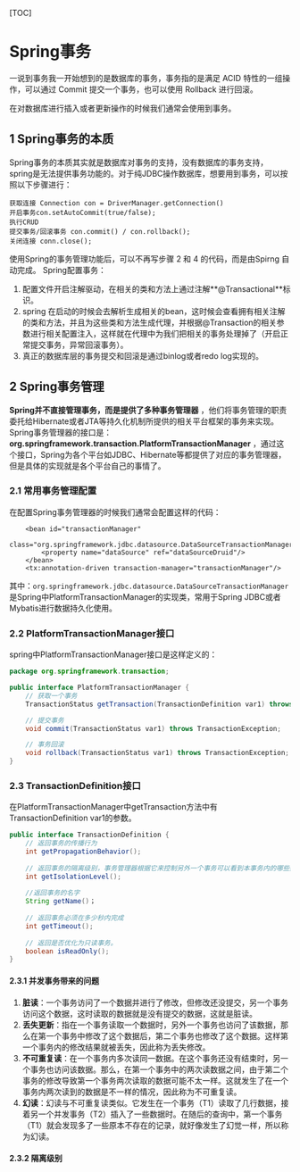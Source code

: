 [TOC]

# Spring事务

一说到事务我一开始想到的是数据库的事务，事务指的是满足 ACID 特性的一组操作，可以通过 Commit 提交一个事务，也可以使用 Rollback 进行回滚。

在对数据库进行插入或者更新操作的时候我们通常会使用到事务。

## 1 Spring事务的本质

Spring事务的本质其实就是数据库对事务的支持，没有数据库的事务支持，spring是无法提供事务功能的。对于纯JDBC操作数据库，想要用到事务，可以按照以下步骤进行：

```
获取连接 Connection con = DriverManager.getConnection()
开启事务con.setAutoCommit(true/false);
执行CRUD
提交事务/回滚事务 con.commit() / con.rollback();
关闭连接 conn.close();
```

使用Spring的事务管理功能后，可以不再写步骤 2 和 4 的代码，而是由Spirng 自动完成。 Spring配置事务：

1. 配置文件开启注解驱动，在相关的类和方法上通过注解**@Transactional**标识。
2. spring 在启动的时候会去解析生成相关的bean，这时候会查看拥有相关注解的类和方法，并且为这些类和方法生成代理，并根据@Transaction的相关参数进行相关配置注入，这样就在代理中为我们把相关的事务处理掉了（开启正常提交事务，异常回滚事务）。
3. 真正的数据库层的事务提交和回滚是通过binlog或者redo log实现的。

## 2 Spring事务管理

**Spring并不直接管理事务，而是提供了多种事务管理器** ，他们将事务管理的职责委托给Hibernate或者JTA等持久化机制所提供的相关平台框架的事务来实现。 Spring事务管理器的接口是： **org.springframework.transaction.PlatformTransactionManager** ，通过这个接口，Spring为各个平台如JDBC、Hibernate等都提供了对应的事务管理器，但是具体的实现就是各个平台自己的事情了。

### 2.1 常用事务管理配置

在配置Spring事务管理器的时候我们通常会配置这样的代码：

```
	<bean id="transactionManager"
          class="org.springframework.jdbc.datasource.DataSourceTransactionManager">
        <property name="dataSource" ref="dataSourceDruid"/>
    </bean>
    <tx:annotation-driven transaction-manager="transactionManager"/>
```

其中：`org.springframework.jdbc.datasource.DataSourceTransactionManager` 是Spring中PlatformTransactionManager的实现类，常用于Spring JDBC或者Mybatis进行数据持久化使用。

### 2.2 PlatformTransactionManager接口

spring中PlatformTransactionManager接口是这样定义的：

```java
package org.springframework.transaction;

public interface PlatformTransactionManager {
    // 获取一个事务
    TransactionStatus getTransaction(TransactionDefinition var1) throws TransactionException;

    // 提交事务
    void commit(TransactionStatus var1) throws TransactionException;

    // 事务回滚
    void rollback(TransactionStatus var1) throws TransactionException;
}
```

### 2.3 TransactionDefinition接口

在PlatformTransactionManager中getTransaction方法中有TransactionDefinition var1的参数。

```java
public interface TransactionDefinition {
    // 返回事务的传播行为
    int getPropagationBehavior(); 
    
    // 返回事务的隔离级别，事务管理器根据它来控制另外一个事务可以看到本事务内的哪些数据
    int getIsolationLevel(); 
    
    //返回事务的名字
    String getName()；
        
    // 返回事务必须在多少秒内完成
    int getTimeout();  
    
    // 返回是否优化为只读事务。
    boolean isReadOnly();
} 
```

#### 2.3.1 并发事务带来的问题

1. **脏读**：一个事务访问了一个数据并进行了修改，但修改还没提交，另一个事务访问这个数据，这时读取的数据就是没有提交的数据，这就是脏读。
2. **丢失更新**：指在一个事务读取一个数据时，另外一个事务也访问了该数据，那么在第一个事务中修改了这个数据后，第二个事务也修改了这个数据。这样第一个事务内的修改结果就被丢失，因此称为丢失修改。
3. **不可重复读**：在一个事务内多次读同一数据。在这个事务还没有结束时，另一个事务也访问该数据。那么，在第一个事务中的两次读数据之间，由于第二个事务的修改导致第一个事务两次读取的数据可能不太一样。这就发生了在一个事务内两次读到的数据是不一样的情况，因此称为不可重复读。
4. **幻读**：幻读与不可重复读类似。它发生在一个事务（T1）读取了几行数据，接着另一个并发事务（T2）插入了一些数据时。在随后的查询中，第一个事务（T1）就会发现多了一些原本不存在的记录，就好像发生了幻觉一样，所以称为幻读。

#### 2.3.2 隔离级别

















